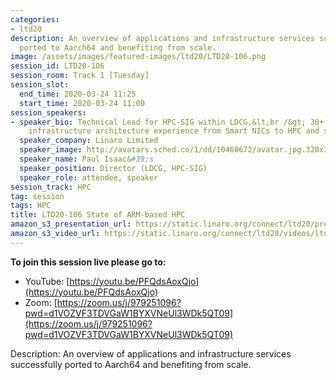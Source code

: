 ```yaml
---
categories:
- ltd20
description: An overview of applications and infrastructure services successfully
  ported to Aarch64 and benefiting from scale.
image: /assets/images/featured-images/ltd20/LTD20-106.png
session_id: LTD20-106
session_room: Track 1 [Tuesday]
session_slot:
  end_time: 2020-03-24 11:25
  start_time: 2020-03-24 11:00
session_speakers:
- speaker_bio: Technical Lead for HPC-SIG within LDCG.&lt;br /&gt; 30+ years international
    infrastructure architecture experience from Smart NICs to HPC and software development.
  speaker_company: Linaro Limited
  speaker_image: http://avatars.sched.co/1/dd/10468672/avatar.jpg.320x320px.jpg?f28
  speaker_name: Paul Isaac&#39;s
  speaker_position: Director (LDCG, HPC-SIG)
  speaker_role: attendee, speaker
session_track: HPC
tag: session
tags: HPC
title: LTD20-106 State of ARM-based HPC
amazon_s3_presentation_url: https://static.linaro.org/connect/ltd20/presentations/LTD20-106-0.pdf
amazon_s3_video_url: https://static.linaro.org/connect/ltd20/videos/ltd20-106.mp4
---
```


**To join this session live please go to:**

*   YouTube: [https://youtu.be/PFQdsAoxQjo](https://youtu.be/PFQdsAoxQjo)
*   Zoom: [https://zoom.us/j/979251096?pwd=d1VOZVF3TDVGaW1BYXVNeUl3WDk5QT09](https://zoom.us/j/979251096?pwd=d1VOZVF3TDVGaW1BYXVNeUl3WDk5QT09)


Description:
An overview of applications and infrastructure services successfully ported to Aarch64 and benefiting from scale.